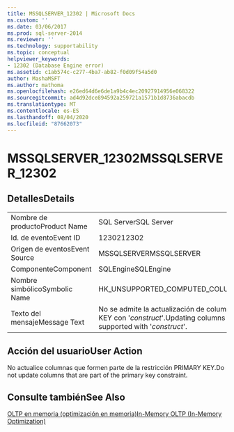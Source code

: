 ```yaml
---
title: MSSQLSERVER_12302 | Microsoft Docs
ms.custom: ''
ms.date: 03/06/2017
ms.prod: sql-server-2014
ms.reviewer: ''
ms.technology: supportability
ms.topic: conceptual
helpviewer_keywords:
- 12302 (Database Engine error)
ms.assetid: c1ab574c-c277-4ba7-ab82-f0d09f54a5d0
author: MashaMSFT
ms.author: mathoma
ms.openlocfilehash: e26ed64d6e6de1a9b4c4ec20927914956e068322
ms.sourcegitcommit: ad4d92dce894592a259721a1571b1d8736abacdb
ms.translationtype: MT
ms.contentlocale: es-ES
ms.lasthandoff: 08/04/2020
ms.locfileid: "87662073"
---
```

# <a name="mssqlserver_12302"></a><span data-ttu-id="1f4ee-102">MSSQLSERVER_12302</span><span class="sxs-lookup"><span data-stu-id="1f4ee-102">MSSQLSERVER_12302</span></span>
    
## <a name="details"></a><span data-ttu-id="1f4ee-103">Detalles</span><span class="sxs-lookup"><span data-stu-id="1f4ee-103">Details</span></span>  
  
|||  
|-|-|  
|<span data-ttu-id="1f4ee-104">Nombre de producto</span><span class="sxs-lookup"><span data-stu-id="1f4ee-104">Product Name</span></span>|<span data-ttu-id="1f4ee-105">SQL Server</span><span class="sxs-lookup"><span data-stu-id="1f4ee-105">SQL Server</span></span>|  
|<span data-ttu-id="1f4ee-106">Id. de evento</span><span class="sxs-lookup"><span data-stu-id="1f4ee-106">Event ID</span></span>|<span data-ttu-id="1f4ee-107">12302</span><span class="sxs-lookup"><span data-stu-id="1f4ee-107">12302</span></span>|  
|<span data-ttu-id="1f4ee-108">Origen de eventos</span><span class="sxs-lookup"><span data-stu-id="1f4ee-108">Event Source</span></span>|<span data-ttu-id="1f4ee-109">MSSQLSERVER</span><span class="sxs-lookup"><span data-stu-id="1f4ee-109">MSSQLSERVER</span></span>|  
|<span data-ttu-id="1f4ee-110">Componente</span><span class="sxs-lookup"><span data-stu-id="1f4ee-110">Component</span></span>|<span data-ttu-id="1f4ee-111">SQLEngine</span><span class="sxs-lookup"><span data-stu-id="1f4ee-111">SQLEngine</span></span>|  
|<span data-ttu-id="1f4ee-112">Nombre simbólico</span><span class="sxs-lookup"><span data-stu-id="1f4ee-112">Symbolic Name</span></span>|<span data-ttu-id="1f4ee-113">HK_UNSUPPORTED_COMPUTED_COLUMNS</span><span class="sxs-lookup"><span data-stu-id="1f4ee-113">HK_UNSUPPORTED_COMPUTED_COLUMNS</span></span>|  
|<span data-ttu-id="1f4ee-114">Texto del mensaje</span><span class="sxs-lookup"><span data-stu-id="1f4ee-114">Message Text</span></span>|<span data-ttu-id="1f4ee-115">No se admite la actualización de columnas que forman parte de la restricción PRIMARY KEY con '*construct*'.</span><span class="sxs-lookup"><span data-stu-id="1f4ee-115">Updating columns that are part of the PRIMARY KEY constraint is not supported with '*construct*'.</span></span>|  
  
## <a name="user-action"></a><span data-ttu-id="1f4ee-116">Acción del usuario</span><span class="sxs-lookup"><span data-stu-id="1f4ee-116">User Action</span></span>  
 <span data-ttu-id="1f4ee-117">No actualice columnas que formen parte de la restricción PRIMARY KEY.</span><span class="sxs-lookup"><span data-stu-id="1f4ee-117">Do not update columns that are part of the primary key constraint.</span></span>  
  
## <a name="see-also"></a><span data-ttu-id="1f4ee-118">Consulte también</span><span class="sxs-lookup"><span data-stu-id="1f4ee-118">See Also</span></span>  
 [<span data-ttu-id="1f4ee-119">OLTP en memoria &#40;optimización en memoria&#41;</span><span class="sxs-lookup"><span data-stu-id="1f4ee-119">In-Memory OLTP &#40;In-Memory Optimization&#41;</span></span>](../in-memory-oltp/in-memory-oltp-in-memory-optimization.md)  
  
  
